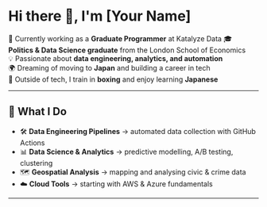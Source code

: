 # Hi there 👋, I'm [Your Name]

💼 Currently working as a **Graduate Programmer** at Katalyze Data
🎓 **Politics & Data Science graduate** from the London School of Economics  
💡 Passionate about **data engineering, analytics, and automation**  
🌍 Dreaming of moving to **Japan** and building a career in tech  
🥊 Outside of tech, I train in **boxing** and enjoy learning **Japanese**

---

## 🚀 What I Do
- 🛠️ **Data Engineering Pipelines** → automated data collection with GitHub Actions  
- 📊 **Data Science & Analytics** → predictive modelling, A/B testing, clustering  
- 🗺️ **Geospatial Analysis** → mapping and analysing civic & crime data  
- ☁️ **Cloud Tools** → starting with AWS & Azure fundamentals  

---
